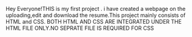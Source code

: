 Hey Everyone!THIS is my first project .
i have created a webpage on the uploading,edit and download the resume.This project mainly consists of HTML and CSS.
BOTH HTML AND CSS ARE INTEGRATED UNDER THE HTML FILE ONLY.NO SEPRATE FILE IS REQUIRED FOR CSS
